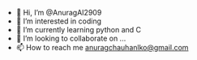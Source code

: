 - 👋 Hi, I’m @AnuragAI2909
- 👀 I’m interested in coding
- 🌱 I’m currently learning python and C
- 💞️ I’m looking to collaborate on ...
- 📫 How to reach me anuragchauhanlko@gmail.com

<!---
AnuragAI2909/AnuragAI2909 is a ✨ special ✨ repository because its `README.md` (this file) appears on your GitHub profile.
You can click the Preview link to take a look at your changes.
--->

